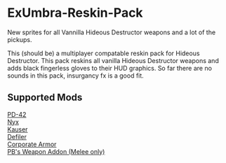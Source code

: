 # ExUmbra-Reskin-Pack
New sprites for all Vannilla Hideous Destructor weapons and a lot of the pickups.

This (should be) a multiplayer compatable reskin pack for Hideous Destructor.
This pack reskins all vanilla Hideous Destructor weapons and adds black fingerless gloves to their HUD graphics.
So far there are no sounds in this pack, insurgancy fx is a good fit.

## Supported Mods
[PD-42](https://gitlab.com/icarus-innovations/hdest-addons/pd-42) <br/>
[Nyx](https://gitlab.com/icarus-innovations/hdest-addons/nyx) <br/>
[Kauser](https://www.mediafire.com/file/3ui139l6nl1sqc6/.355_mauser.zip/file) <br/>
[Defiler](https://gitlab.com/accensi/hd-addons/defiler) <br/>
[Corporate Armor](https://codeberg.org/TwelveEyes/hd_uacarmour/) <br/>
[PB's Weapon Addon (Melee only)](https://github.com/Mohl97/PB-Weapon-Addon-Mohl-Edition) <br/>
